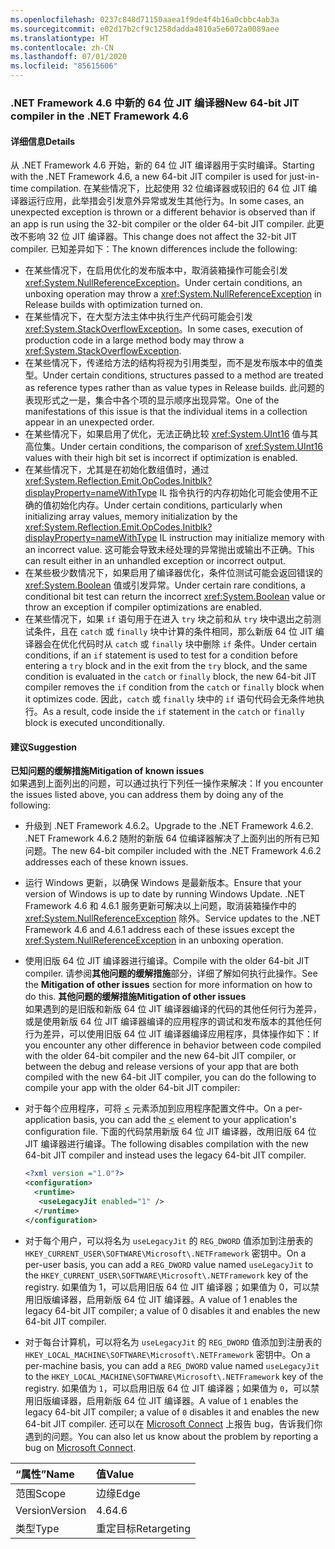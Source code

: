 ```yaml
---
ms.openlocfilehash: 0237c848d71150aaea1f9de4f4b16a0cbbc4ab3a
ms.sourcegitcommit: e02d17b2cf9c1258dadda4810a5e6072a0089aee
ms.translationtype: HT
ms.contentlocale: zh-CN
ms.lasthandoff: 07/01/2020
ms.locfileid: "85615606"
---
```

### <a name="new-64-bit-jit-compiler-in-the-net-framework-46"></a><span data-ttu-id="f2e50-101">.NET Framework 4.6 中新的 64 位 JIT 编译器</span><span class="sxs-lookup"><span data-stu-id="f2e50-101">New 64-bit JIT compiler in the .NET Framework 4.6</span></span>

#### <a name="details"></a><span data-ttu-id="f2e50-102">详细信息</span><span class="sxs-lookup"><span data-stu-id="f2e50-102">Details</span></span>

<span data-ttu-id="f2e50-103">从 .NET Framework 4.6 开始，新的 64 位 JIT 编译器用于实时编译。</span><span class="sxs-lookup"><span data-stu-id="f2e50-103">Starting with the .NET Framework 4.6, a new 64-bit JIT compiler is used for just-in-time compilation.</span></span> <span data-ttu-id="f2e50-104">在某些情况下，比起使用 32 位编译器或较旧的 64 位 JIT 编译器运行应用，此举措会引发意外异常或发生其他行为。</span><span class="sxs-lookup"><span data-stu-id="f2e50-104">In some cases, an unexpected exception is thrown or a different behavior is observed than if an app is run using the 32-bit compiler or the older 64-bit JIT compiler.</span></span> <span data-ttu-id="f2e50-105">此更改不影响 32 位 JIT 编译器。</span><span class="sxs-lookup"><span data-stu-id="f2e50-105">This change does not affect the 32-bit JIT compiler.</span></span> <span data-ttu-id="f2e50-106">已知差异如下：</span><span class="sxs-lookup"><span data-stu-id="f2e50-106">The known differences include the following:</span></span>

- <span data-ttu-id="f2e50-107">在某些情况下，在启用优化的发布版本中，取消装箱操作可能会引发 <xref:System.NullReferenceException>。</span><span class="sxs-lookup"><span data-stu-id="f2e50-107">Under certain conditions, an unboxing operation may throw a <xref:System.NullReferenceException> in Release builds with optimization turned on.</span></span>
- <span data-ttu-id="f2e50-108">在某些情况下，在大型方法主体中执行生产代码可能会引发 <xref:System.StackOverflowException>。</span><span class="sxs-lookup"><span data-stu-id="f2e50-108">In some cases, execution of production code in a large method body may throw a <xref:System.StackOverflowException>.</span></span>
- <span data-ttu-id="f2e50-109">在某些情况下，传递给方法的结构将视为引用类型，而不是发布版本中的值类型。</span><span class="sxs-lookup"><span data-stu-id="f2e50-109">Under certain conditions, structures passed to a method are treated as reference types rather than as value types in Release builds.</span></span> <span data-ttu-id="f2e50-110">此问题的表现形式之一是，集合中各个项的显示顺序出现异常。</span><span class="sxs-lookup"><span data-stu-id="f2e50-110">One of the manifestations of this issue is that the individual items in a collection appear in an unexpected order.</span></span>
- <span data-ttu-id="f2e50-111">在某些情况下，如果启用了优化，无法正确比较 <xref:System.UInt16> 值与其高位集。</span><span class="sxs-lookup"><span data-stu-id="f2e50-111">Under certain conditions, the comparison of <xref:System.UInt16> values with their high bit set is incorrect if optimization is enabled.</span></span>
- <span data-ttu-id="f2e50-112">在某些情况下，尤其是在初始化数组值时，通过 <xref:System.Reflection.Emit.OpCodes.Initblk?displayProperty=nameWithType> IL 指令执行的内存初始化可能会使用不正确的值初始化内存。</span><span class="sxs-lookup"><span data-stu-id="f2e50-112">Under certain conditions, particularly when initializing array values, memory initialization by the <xref:System.Reflection.Emit.OpCodes.Initblk?displayProperty=nameWithType> IL instruction may initialize memory with an incorrect value.</span></span> <span data-ttu-id="f2e50-113">这可能会导致未经处理的异常抛出或输出不正确。</span><span class="sxs-lookup"><span data-stu-id="f2e50-113">This can result either in an unhandled exception or incorrect output.</span></span>
- <span data-ttu-id="f2e50-114">在某些极少数情况下，如果启用了编译器优化，条件位测试可能会返回错误的 <xref:System.Boolean> 值或引发异常。</span><span class="sxs-lookup"><span data-stu-id="f2e50-114">Under certain rare conditions, a conditional bit test can return the incorrect <xref:System.Boolean> value or throw an exception if compiler optimizations are enabled.</span></span>
- <span data-ttu-id="f2e50-115">在某些情况下，如果 `if` 语句用于在进入 `try` 块之前和从 `try` 块中退出之前测试条件，且在 `catch` 或 `finally` 块中计算的条件相同，那么新版 64 位 JIT 编译器会在优化代码时从 `catch` 或 `finally` 块中删除 `if` 条件。</span><span class="sxs-lookup"><span data-stu-id="f2e50-115">Under certain conditions, if an `if` statement is used to test for a condition before entering  a `try` block and in the exit from the `try` block, and the same condition is evaluated in the `catch` or `finally` block, the new 64-bit JIT compiler removes the `if` condition from the `catch` or `finally` block when it optimizes code.</span></span> <span data-ttu-id="f2e50-116">因此，`catch` 或 `finally` 块中的 `if` 语句代码会无条件地执行。</span><span class="sxs-lookup"><span data-stu-id="f2e50-116">As a result, code inside the `if` statement in the `catch` or `finally` block is executed unconditionally.</span></span>

#### <a name="suggestion"></a><span data-ttu-id="f2e50-117">建议</span><span class="sxs-lookup"><span data-stu-id="f2e50-117">Suggestion</span></span>

<span data-ttu-id="f2e50-118">**已知问题的缓解措施**</span><span class="sxs-lookup"><span data-stu-id="f2e50-118">**Mitigation of known issues**</span></span> <br/> <span data-ttu-id="f2e50-119">如果遇到上面列出的问题，可以通过执行下列任一操作来解决：</span><span class="sxs-lookup"><span data-stu-id="f2e50-119">If you encounter the issues listed above, you can address them by doing any of the following:</span></span>

- <span data-ttu-id="f2e50-120">升级到 .NET Framework 4.6.2。</span><span class="sxs-lookup"><span data-stu-id="f2e50-120">Upgrade to the .NET Framework 4.6.2.</span></span> <span data-ttu-id="f2e50-121">.NET Framework 4.6.2 随附的新版 64 位编译器解决了上面列出的所有已知问题。</span><span class="sxs-lookup"><span data-stu-id="f2e50-121">The new 64-bit compiler included with the .NET Framework 4.6.2 addresses each of these known issues.</span></span>
- <span data-ttu-id="f2e50-122">运行 Windows 更新，以确保 Windows 是最新版本。</span><span class="sxs-lookup"><span data-stu-id="f2e50-122">Ensure that your version of Windows is up to date by running Windows Update.</span></span> <span data-ttu-id="f2e50-123">.NET Framework 4.6 和 4.6.1 服务更新可解决以上问题，取消装箱操作中的 <xref:System.NullReferenceException> 除外。</span><span class="sxs-lookup"><span data-stu-id="f2e50-123">Service updates to the .NET Framework 4.6 and 4.6.1 address each of these issues except the <xref:System.NullReferenceException> in an unboxing operation.</span></span>
- <span data-ttu-id="f2e50-124">使用旧版 64 位 JIT 编译器进行编译。</span><span class="sxs-lookup"><span data-stu-id="f2e50-124">Compile with the older 64-bit JIT compiler.</span></span> <span data-ttu-id="f2e50-125">请参阅**其他问题的缓解措施**部分，详细了解如何执行此操作。</span><span class="sxs-lookup"><span data-stu-id="f2e50-125">See the **Mitigation of other issues** section for more information on how to do this.</span></span>
<span data-ttu-id="f2e50-126">**其他问题的缓解措施**</span><span class="sxs-lookup"><span data-stu-id="f2e50-126">**Mitigation of other issues**</span></span> <br/> <span data-ttu-id="f2e50-127">如果遇到的是旧版和新版 64 位 JIT 编译器编译的代码的其他任何行为差异，或是使用新版 64 位 JIT 编译器编译的应用程序的调试和发布版本的其他任何行为差异，可以使用旧版 64 位 JIT 编译器编译应用程序，具体操作如下：</span><span class="sxs-lookup"><span data-stu-id="f2e50-127">If you encounter any other difference in behavior between code compiled with the older 64-bit compiler and the new 64-bit JIT compiler, or between the debug and release versions of your app that are both compiled with the new 64-bit JIT compiler, you can do the following to compile your app with the older 64-bit JIT compiler:</span></span>

- <span data-ttu-id="f2e50-128">对于每个应用程序，可将 [<](~/docs/framework/configure-apps/file-schema/runtime/uselegacyjit-element.md) 元素添加到应用程序配置文件中。</span><span class="sxs-lookup"><span data-stu-id="f2e50-128">On a per-application basis, you can add the [<](~/docs/framework/configure-apps/file-schema/runtime/uselegacyjit-element.md) element to your application's configuration file.</span></span> <span data-ttu-id="f2e50-129">下面的代码禁用新版 64 位 JIT 编译器，改用旧版 64 位 JIT 编译器进行编译。</span><span class="sxs-lookup"><span data-stu-id="f2e50-129">The following disables compilation with the new 64-bit JIT compiler and instead uses the legacy 64-bit JIT compiler.</span></span>

    ```xml
    <?xml version ="1.0"?>
    <configuration>
      <runtime>
       <useLegacyJit enabled="1" />
      </runtime>
    </configuration>
    ```

- <span data-ttu-id="f2e50-130">对于每个用户，可以将名为 `useLegacyJit` 的 `REG_DWORD` 值添加到注册表的 `HKEY_CURRENT_USER\SOFTWARE\Microsoft\.NETFramework` 密钥中。</span><span class="sxs-lookup"><span data-stu-id="f2e50-130">On a per-user basis, you can add a `REG_DWORD` value named `useLegacyJit` to the `HKEY_CURRENT_USER\SOFTWARE\Microsoft\.NETFramework` key of the registry.</span></span> <span data-ttu-id="f2e50-131">如果值为 1，可以启用旧版 64 位 JIT 编译器；如果值为 0，可以禁用旧版编译器，启用新版 64 位 JIT 编译器。</span><span class="sxs-lookup"><span data-stu-id="f2e50-131">A value of 1 enables the legacy 64-bit JIT compiler; a value of 0 disables it and enables the new 64-bit JIT compiler.</span></span>
- <span data-ttu-id="f2e50-132">对于每台计算机，可以将名为 `useLegacyJit` 的 `REG_DWORD` 值添加到注册表的 `HKEY_LOCAL_MACHINE\SOFTWARE\Microsoft\.NETFramework` 密钥中。</span><span class="sxs-lookup"><span data-stu-id="f2e50-132">On a per-machine basis, you can add a `REG_DWORD` value named `useLegacyJit` to the `HKEY_LOCAL_MACHINE\SOFTWARE\Microsoft\.NETFramework` key of the registry.</span></span> <span data-ttu-id="f2e50-133">如果值为 `1`，可以启用旧版 64 位 JIT 编译器；如果值为 `0`，可以禁用旧版编译器，启用新版 64 位 JIT 编译器。</span><span class="sxs-lookup"><span data-stu-id="f2e50-133">A value of `1` enables the legacy 64-bit JIT compiler; a value of `0` disables it and enables the new 64-bit JIT compiler.</span></span>
<span data-ttu-id="f2e50-134">还可以在 [Microsoft Connect](https://connect.microsoft.com/VisualStudio) 上报告 bug，告诉我们你遇到的问题。</span><span class="sxs-lookup"><span data-stu-id="f2e50-134">You can also let us know about the problem by reporting a bug on [Microsoft Connect](https://connect.microsoft.com/VisualStudio).</span></span>

| <span data-ttu-id="f2e50-135">“属性”</span><span class="sxs-lookup"><span data-stu-id="f2e50-135">Name</span></span>    | <span data-ttu-id="f2e50-136">值</span><span class="sxs-lookup"><span data-stu-id="f2e50-136">Value</span></span>       |
|:--------|:------------|
| <span data-ttu-id="f2e50-137">范围</span><span class="sxs-lookup"><span data-stu-id="f2e50-137">Scope</span></span>   | <span data-ttu-id="f2e50-138">边缘</span><span class="sxs-lookup"><span data-stu-id="f2e50-138">Edge</span></span>        |
| <span data-ttu-id="f2e50-139">Version</span><span class="sxs-lookup"><span data-stu-id="f2e50-139">Version</span></span> | <span data-ttu-id="f2e50-140">4.6</span><span class="sxs-lookup"><span data-stu-id="f2e50-140">4.6</span></span>         |
| <span data-ttu-id="f2e50-141">类型</span><span class="sxs-lookup"><span data-stu-id="f2e50-141">Type</span></span>    | <span data-ttu-id="f2e50-142">重定目标</span><span class="sxs-lookup"><span data-stu-id="f2e50-142">Retargeting</span></span> |
